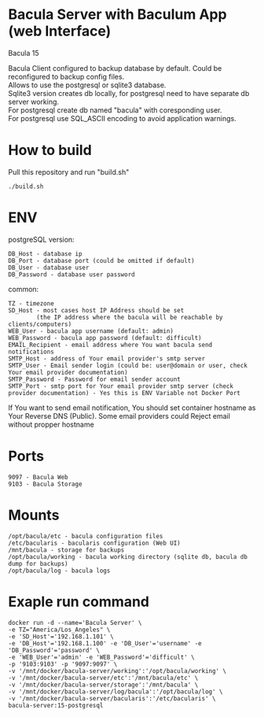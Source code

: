 # Bacula Server with Baculum App (web Interface)
Bacula 15 <br>

Bacula Client configured to backup database by default. Could be reconfigured to backup config files.<br>
Allows to use the postgresql or sqlite3 database.<br>
Sqlite3 version creates db locally, for postgresql need to have separate db server working.<br>
For postgresql create db named "bacula" with coresponding user.<br>
For postgresql use SQL_ASCII encoding to avoid application warnings.<br>

# How to build
Pull this repository and run "build.sh"
```
./build.sh
```

# ENV
postgreSQL version:
```
DB_Host - database ip
DB_Port - database port (could be omitted if default)
DB_User - database user
DB_Password - database user password
```

common:
```
TZ - timezone
SD_Host - most cases host IP Address should be set
        (the IP address where the bacula will be reachable by clients/computers)
WEB_User - bacula app username (default: admin)
WEB_Password - bacula app password (default: difficult)
EMAIL_Recipient - email address where You want bacula send notifications
SMTP_Host - address of Your email provider's smtp server
SMTP_User - Email sender login (could be: user@domain or user, check Your email provider documentation)
SMTP_Password - Password for email sender account
SMTP_Port - smtp port for Your email provider smtp server (check provider documentation) - Yes this is ENV Variable not Docker Port
```
If You want to send email notification, You should set container hostname as Your Reverse DNS (Public). Some email providers could Reject email without propper hostname

# Ports
```
9097 - Bacula Web
9103 - Bacula Storage
```
# Mounts
```
/opt/bacula/etc - bacula configuration files
/etc/bacularis - bacularis configuration (Web UI)
/mnt/bacula - storage for backups
/opt/bacula/working - bacula working directory (sqlite db, bacula db dump for backups)
/opt/bacula/log - bacula logs
```

# Exaple run command
```
docker run -d --name='Bacula Server' \
-e TZ="America/Los_Angeles" \
-e 'SD_Host'='192.168.1.101' \
-e 'DB_Host'='192.168.1.100' -e 'DB_User'='username' -e 'DB_Password'='password' \
-e 'WEB_User'='admin' -e 'WEB_Password'='difficult' \
-p '9103:9103' -p '9097:9097' \
-v '/mnt/docker/bacula-server/working':'/opt/bacula/working' \
-v '/mnt/docker/bacula-server/etc':'/mnt/bacula/etc' \
-v '/mnt/docker/bacula-server/storage':'/mnt/bacula' \
-v '/mnt/docker/bacula-server/log/bacula':'/opt/bacula/log' \
-v '/mnt/docker/bacula-server/bacularis':'/etc/bacularis' \
bacula-server:15-postgresql
```
